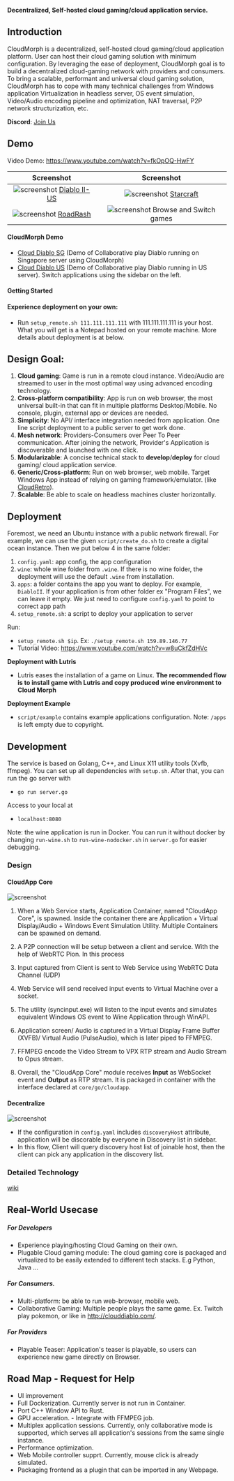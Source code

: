 
**Decentralized, Self-hosted cloud gaming/cloud application service.**

## Introduction

CloudMorph is a decentralized, self-hosted cloud gaming/cloud application platform. User can host their cloud gaming solution with minimum configuration. By leveraging the ease of deployment, CloudMorph goal is to build a decentralized cloud-gaming network with providers and consumers.  
To bring a scalable, performant and universal cloud gaming solution, CloudMorph has to cope with many technical challenges from Windows application Virtualization in headless server, OS event simulation, Video/Audio encoding pipeline and optimization, NAT traversal, P2P network structurization, etc.

**Discord**: [Join Us](https://discord.gg/ux2rDqwu2W)

## Demo

Video Demo: https://www.youtube.com/watch?v=fkOpOQ-HwFY

|                       Screenshot                       |                        Screenshot                         |
| :----------------------------------------------------: | :-------------------------------------------------------: |
| ![screenshot](docs/img/diablo.gif) [Diablo II-US](http://us.clouddiablo.com/) | ![screenshot](docs/img/starcraft.gif) [Starcraft](http://cloudstarcraft.com/) |
| ![screenshot](docs/img/roadrash.gif) [RoadRash](https://www.youtube.com/watch?v=A2JcFaVlOO4) | ![screenshot](docs/img/changegame.gif)  Browse and Switch games |

#### CloudMorph Demo
- [Cloud Diablo SG](http://clouddiablo.com/) (Demo of Collaborative play Diablo running on Singapore server using CloudMorph)
- [Cloud Diablo US](http://us.clouddiablo.com/) (Demo of Collaborative play Diablo running in US server).
Switch applications using the sidebar on the left.

#### Getting Started
#### Experience deployment on your own:
- Run `setup_remote.sh 111.111.111.111` with 111.111.111.111 is your host. What you will get is a Notepad hosted on your remote machine. More details about deployment is at below.

## Design Goal:
1. **Cloud gaming**: Game is run in a remote cloud instance. Video/Audio are streamed to user in the most optimal way using advanced encoding technology.
2. **Cross-platform compatibility**: App is run on web browser, the most universal built-in that can fit in multiple platforms Desktop/Mobile. No console, plugin, external app or devices are needed.
1. **Simplicity**: No API/ interface integration needed from application. One line script deployment to a public server to get work done.
2. **Mesh network**: Providers-Consumers over Peer To Peer communication. After joining the network, Provider's Application is discoverable and launched with one click.
3. **Modularizable**: A concise technical stack to **develop**/**deploy** for cloud gaming/ cloud application service.
4. **Generic/Cross-platform**: Run on web browser, web mobile. Target Windows App instead of relying on gaming framework/emulator. (like [CloudRetro](https://github.com/giongto35/cloud-game)).
5. **Scalable**: Be able to scale on headless machines cluster horizontally.

## Deployment

Foremost, we need an Ubuntu instance with a public network firewall. For example, we can use the given `script/create_do.sh` to create a digital ocean instance.
Then we put below 4 in the same folder:
1. `config.yaml`: app config, the app configuration
3. `wine`: whole wine folder from `.wine`. If there is no wine folder, the deployment will use the default `.wine` from installation.
5. `apps`: a folder contains the app you want to deploy. For example, `DiabloII`. If your application is from other folder ex "Program Files", we can leave it empty. We just need to configure `config.yaml` to point to correct app path
6. `setup_remote.sh`: a script to deploy your application to server

Run:
- `setup_remote.sh $ip`. Ex: `./setup_remote.sh 159.89.146.77`  
- Tutorial Video: https://www.youtube.com/watch?v=w8uCkfZdHVc

**Deployment with Lutris**
- Lutris eases the installation of a game on Linux. **The recommended flow is to install game with Lutris and copy produced wine environment to Cloud Morph**

**Deployment Example**
- `script/example` contains example applications configuration. Note: `/apps` is left empty due to copyright.

## Development

The service is based on Golang, C++, and Linux X11 utility tools (Xvfb, ffmpeg).
You can set up all dependencies with `setup.sh`. After that, you can run the go server with

- `go run server.go`

Access to your local at

- `localhost:8080`

Note: the wine application is run in Docker. You can run it without docker by changing `run-wine.sh` to `run-wine-nodocker.sh` in `server.go` for easier debugging.

### Design

#### CloudApp Core
![screenshot](docs/img/CloudUniverse.png)

1. When a Web Service starts, Application Container, named "CloudApp Core", is spawned. Inside the container there are Application + Virtual Display/Audio + Windows Event Simulation Utility. Multiple Containers can be spawned on demand.
2. A P2P connection will be setup between a client and service. With the help of WebRTC Pion.
    In this process
2. Input captured from Client is sent to Web Service using WebRTC Data Channel (UDP)
3. Web Service will send received input events to Virtual Machine over a socket.
4. The utility (syncinput.exe) will listen to the input events and simulates equivalent Windows OS event to Wine Application through WinAPI.
5. Application screen/ Audio is captured in a Virtual Display Frame Buffer (XVFB)/ Virtual Audio (PulseAudio), which is later piped to FFMPEG.
6. FFMPEG encode the Video Stream to VPX RTP stream and Audio Stream to Opus stream.

7. Overall, the "CloudApp Core" module receives **Input** as WebSocket event and **Output** as RTP stream. It is packaged in container with the interface declared at `core/go/cloudapp`.

#### Decentralize
![screenshot](docs/img/Decentralize.png)

- If the configuration in `config.yaml` includes `discoveryHost` attribute, application will be discorable by everyone in Discovery list in sidebar.
- In this flow, Client will query discovery host list of joinable host, then the client can pick any application in the discovery list.

### Detailed Technology
[wiki](https://github.com/giongto35/cloud-morph/wiki)

## Real-World Usecase

##### For Developers
- Experience playing/hosting Cloud Gaming on their own.
- Plugable Cloud gaming module: The cloud gaming core is packaged and virtualized to be easily extended to different tech stacks. E.g Python, Java ...

##### For Consumers.
- Multi-platform: be able to run web-browser, mobile web.
- Collaborative Gaming: Multiple people plays the same game. Ex. Twitch play pokemon, or like in http://clouddiablo.com/.

##### For Providers
- Playable Teaser: Application's teaser is playable, so users can experience new game directly on Browser.

## Road Map - Request for Help

- UI improvement
- Full Dockerization. Currently server is not run in Container.
- Port C++ Window API to Rust.
- GPU acceleration. - Integrate with FFMPEG job. 
- Multiplex application sessions. Currently, only collaborative mode is supported, which serves all application's sessions from the same single instance.
- Performance optimization.
- Web Mobile controller supprt. Currently, mouse click is already simulated.
- Packaging frontend as a plugin that can be imported in any Webpage.
